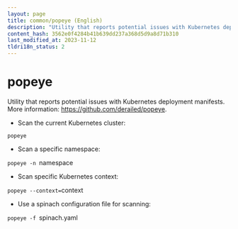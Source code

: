 ```yaml
---
layout: page
title: common/popeye (English)
description: "Utility that reports potential issues with Kubernetes deployment manifests."
content_hash: 3562e0f4284b41b639dd237a368d5d9a8d71b310
last_modified_at: 2023-11-12
tldri18n_status: 2
---
```

# popeye

Utility that reports potential issues with Kubernetes deployment manifests.
More information: <https://github.com/derailed/popeye>.

- Scan the current Kubernetes cluster:

`popeye`

- Scan a specific namespace:

`popeye -n `<span class="tldr-var badge badge-pill bg-dark-lm bg-white-dm text-white-lm text-dark-dm font-weight-bold">namespace</span>

- Scan specific Kubernetes context:

`popeye --context=`<span class="tldr-var badge badge-pill bg-dark-lm bg-white-dm text-white-lm text-dark-dm font-weight-bold">context</span>

- Use a spinach configuration file for scanning:

`popeye -f `<span class="tldr-var badge badge-pill bg-dark-lm bg-white-dm text-white-lm text-dark-dm font-weight-bold">spinach.yaml</span>
